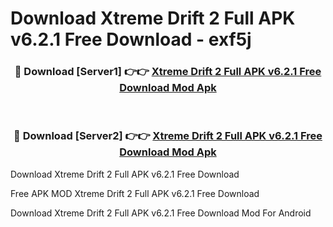 # Download Xtreme Drift 2 Full APK v6.2.1 Free Download - exf5j



<div align="center">
<h3>🔴 Download [Server1] 👉👉 <a href="https://momento.my/?title=Xtreme_Drift_2_Full_APK_v6.2.1_Free_Download">Xtreme Drift 2 Full APK v6.2.1 Free Download Mod Apk</a></h3><br>

<h3>🔴 Download [Server2] 👉👉 <a href="https://momento.my/?title=Xtreme_Drift_2_Full_APK_v6.2.1_Free_Download">Xtreme Drift 2 Full APK v6.2.1 Free Download Mod Apk</a></h3>
</div>



Download Xtreme Drift 2 Full APK v6.2.1 Free Download 

Free APK MOD Xtreme Drift 2 Full APK v6.2.1 Free Download 

Download Xtreme Drift 2 Full APK v6.2.1 Free Download Mod For Android
